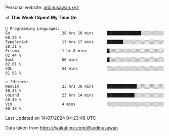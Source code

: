Personal website: [ardinusawan.xyz](https://ardinusawan.xyz)

<!--START_SECTION:waka-->
📊 **This Week I Spent My Time On** 

```text
💬 Programming Languages: 
Go                       28 hrs 18 mins      ███████████████░░░░░░░░░░   60.26 % 
TypeScript               13 hrs 17 mins      ███████░░░░░░░░░░░░░░░░░░   28.31 % 
Prisma                   1 hr 8 mins         █░░░░░░░░░░░░░░░░░░░░░░░░   02.44 % 
Bash                     56 mins             █░░░░░░░░░░░░░░░░░░░░░░░░   02.01 % 
SQL                      54 mins             ░░░░░░░░░░░░░░░░░░░░░░░░░   01.95 % 

🔥 Editors: 
Neovim                   23 hrs 38 mins      █████████████░░░░░░░░░░░░   50.33 % 
GoLand                   23 hrs 14 mins      ████████████░░░░░░░░░░░░░   49.49 % 
Vim                      4 mins              ░░░░░░░░░░░░░░░░░░░░░░░░░   00.18 % 
```


 Last Updated on 14/07/2024 04:23:48 UTC
<!--END_SECTION:waka-->
Data taken from https://wakatime.com/@ardinusawan
